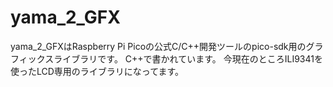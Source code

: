 # yama_2_GFX

yama_2_GFXはRaspberry Pi Picoの公式C/C++開発ツールのpico-sdk用のグラフィックスライブラリです。
C++で書かれています。
今現在のところILI9341を使ったLCD専用のライブラリになってます。
